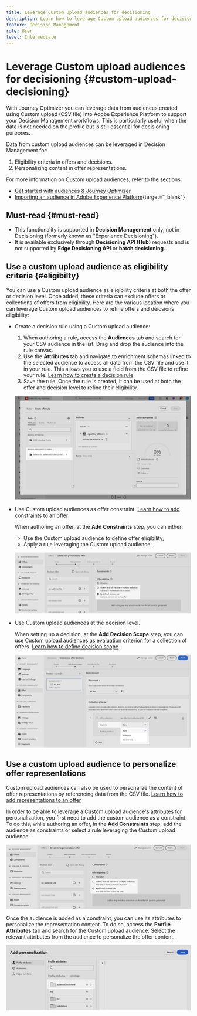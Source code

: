 ```yaml
---
title: Leverage Custom upload audiences for decisioning
description: Learn how to leverage Custom upload audiences for decisioning.
feature: Decision Management
role: User
level: Intermediate
---
```


# Leverage Custom upload audiences for decisioning {#custom-upload-decisioning}

With Journey Optimizer you can leverage data from audiences created using Custom upload (CSV file) into Adobe Experience Platform to support your Decision Management workflows. This is particularly useful when the data is not needed on the profile but is still essential for decisioning purposes.

Data from custom upload audiences can be leveraged in Decision Management for:

1. Eligibility criteria in offers and decisions.
2. Personalizing content in offer representations.

For more information on Custom upload audiences, refer to the sections:
* [Get started with audiences & Journey Optimizer](../audience/about-audiences.md)
* [Importing an audience in Adobe Experience Platform](https://experienceleague.adobe.com/en/docs/experience-platform/segmentation/ui/audience-portal#import-audience){target="_blank"}

## Must-read {#must-read}

* This functionality is supported in **Decision Management** only, not in Decisioning (formerly known as "Experience Decisioning").
* It is available exclusively through **Decisioning API (Hub)** requests and is not supported by **Edge Decisioning API** or **batch decisioning**.
 
## Use a custom upload audience as eligibility criteria {#eligibilty}

You can use a Custom upload audience as eligibility criteria at both the offer or decision level. Once added, these criteria can exclude offers or collections of offers from eligibility. Here are the various location where you can leverage Custom upload audiences to refine offers and deicsions eligibility:

* Create a decision rule using a Custom upload audience:

    1. When authoring a rule, access the **Audiences** tab and search for your CSV audience in the list. Drag and drop the audience into the rule canvas.
    1. Use the **Attributes** tab and navigate to enrichment schemas linked to the selected audience to access all data from the CSV file and use it in your rule. This allows you to use a field from the CSV file to refine your rule. [Learn how to create a decision rule](../offers/offer-library/creating-decision-rules.md)
    1. Save the rule. Once the rule is created, it can be used at both the offer and decision level to refine their eligibility.

    ![](assets/csv-rule.png)

* Use Custom upload audiences as offer constraint. [Learn how to add constraints to an offer](../offers/offer-library/add-constraints.md)

    When authoring an offer, at the **Add Constraints** step, you can either:

    * Use the Custom upload audience to define offer eligibility,
    * Apply a rule leveraging the Custom upload audience.

    ![](assets/csv-offer.png)

* Use Custom upload audiences at the decision level.

    When setting up a decision, at the **Add Decision Scope** step, you can use Custom upload audiences as evaluation criterion for a collection of offers. [Learn how to define decision scope](../offers/offer-activities/create-offer-activities.md#add-decision-scopes)

    ![](assets/csv-decision.png)

## Use a custom upload audience to personalize offer representations

Custom upload audiences can also be used to personalize the content of offer representations by referencing data from the CSV file. [Learn how to add representations to an offer](../offers/offer-library/add-representations.md)

In order to be able to leverage a Custom upload audience's attributes for perosnalization, you first need to add the custom audience as a constraint. To do this, while authoring an offer, in the **Add Constraints** step, add the audience as constraints or select a rule leveraging the Custom upload audience.

![](assets/csv-offer.png)

Once the audience is added as a constraint, you can use its attributes to personalize the representation content. To do so, access the **Profile Attributes** tab and search for the Custom upload audience. Select the relevant attributes from the audience to personalize the offer content.

![](assets/csv-perso.png)
